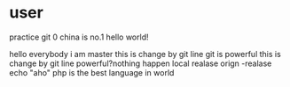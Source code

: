 # user
practice git
0
china is no.1
hello world!

hello everybody i am master
this is change by git line 
git is powerful
this is change by git line
powerful?nothing happen
local realase
orign -realase
echo "aho"
php is the best language in world
